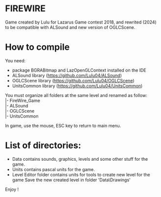 # FIREWIRE
Game created by Lulu  for Lazarus Game contest 2018, and rewrited (2024) to be compatible with ALSound and new version of OGLCScene.

# How to compile
You need:
- package BGRABitmap and LazOpenGLContext installed on the IDE
- ALSound library (https://github.com/Lulu04/ALSound)
- OGLCScene library (https://github.com/Lulu04/OGLCScene)
- UnitsCommon library (https://github.com/Lulu04/UnitsCommon)
  
You must organize all folders at the same level and renamed as follow:  
|- FireWire_Game  
|- ALSound  
|- OGLCScene  
|- UnitsCommon  

In game, use the mouse, ESC key to return to main menu.

# List of directories:
- Data contains sounds, graphics, levels and some other stuff for the game.
- Units  contains pascal units for the game.
- Level Editor folder contains units for tools to create new level for the game
  Save the new created level in folder 'Data\Drawings\'
  
  
Enjoy !